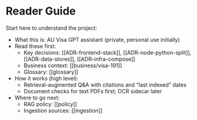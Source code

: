 # Reader Guide

Start here to understand the project:

- What this is: AU Visa GPT assistant (private, personal use initially)
- Read these first:
  - Key decisions: [[ADR-frontend-stack]], [[ADR-node-python-split]], [[ADR-data-stores]], [[ADR-infra-compose]]
  - Business context: [[business/visa-191]]
  - Glossary: [[glossary]]
- How it works (high level):
  - Retrieval-augmented Q&A with citations and “last indexed” dates
  - Document checks for text PDFs first; OCR sidecar later
- Where to go next:
  - RAG policy: [[policy]]
  - Ingestion sources: [[ingestion]]
